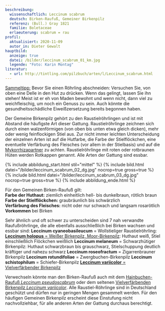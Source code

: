 ```yaml
---
beschreibung:
  wissenschaftlich: Leccinum scabrum
  deutsch: Birken-Raufuß, Gemeiner Birkenpilz
  referenz: (Bull.) Gray 1821
  familie: Boletaceae
  erlaeuterung: scabrum = rau
profil:
  aktualisiert: 2020-11-09
  autor_in: Dieter Gewalt
hauptbild:
  anzeige: true
  datei: /bilder/leccinum_scabrum_01_km.jpg
  legende: "Foto: Karin Montag"
literatur:
  - url: http://tintling.com/pilzbuch/arten/l/Leccinum_scabrum.html
---
```

<ins>Sammeltipp:</ins> Bevor Sie einen Röhrling abschneiden: Versuchen Sie, von oben eine Delle in den Hut zu drücken. Wenn das gelingt, lassen Sie ihn stehen! Meist ist er eh von Maden bewohnt und wenn nicht, dann viel zu weichfleischig, um noch ein Genuss zu sein. Auch könnte die gesundheitsschädliche Eiweißzersetzung bereits begonnen haben.

Der Gemeine Birkenpilz gehört zu den Raustielröhrlingen und ist mit Abstand die häufigste Art dieser Gattung. Raustielröhrlinge zeichnen sich durch einen walzenförmigen (von oben bis unten etwa gleich dicken), mehr oder wenig feinflockigen Stiel aus. Zur nicht immer leichten Unterscheidung der einzelnen Arten ist auf die Hutfarbe, die Farbe der Stielflöckchen, eine eventuelle Verfärbung des Fleisches (vor allem in der Stielbasis) und auf die [Mykorrhizapartner](Mykorrhiza "Glossar") zu achten. Raustielröhrlinge mit roten oder rotbraunen Hüten werden Rotkappen genannt. Alle Arten der Gattung sind essbar.

{% include abbildung_start.html stil="mittel" %}
{% include bild.html datei="/bilder/leccinum_scabrum_02_dg.jpg" nocrop=true gross=true %}
{% include bild.html datei="/bilder/leccinum_scabrum_03_dg.jpg" nocrop=true gross=true %}
{% include abbildung_ende.html %}

Für den Gemeinen Birken-Raufuß gilt:\
**Farbe der Huthaut:** ziemlich einheitlich hell- bis dunkelbraun, rötlich braun\
**Farbe der Stielflöckchen:** graubräunlich bis schwärzlich\
**Verfärbung des Fleisches:** nicht oder nur schwach und langsam rosarötlich\
**Vorkommen** bei Birken

Sehr ähnlich und oft schwer zu unterscheiden sind 7 nah verwandte Raufußröhrlinge, die alle ebenfalls ausschließlich bei Birken wachsen und essbar sind:
**Leccinum cyaneobasileucum** = Wollstieliger Raustielröhrling: 
[**Leccinum holopus** = Weißer Birkenpilz, Moor-Birkenpilz](/pilze/leccinum-holopus-moor-birkenpilz-weißer-birkenpilz): Huthaut weiß, Stiel einschließlich Flöckchen weißlich 
**Leccinum melaneum** = Schwarzhütiger Birkenpilz: Huthaut schwarzbraun bis grauschwarz, Stielschuppung deutlich kräftiger und nahezu schwarz
**Leccinum roseofractum** = Zigarrenbrauner Birkenpilz
**Leccinum rotundifoliae** = Zwergbuchen-Birkenpilz
**Leccinum schistophilum** = Schiefer-Birkenpilz
[**Leccinum variicolor** = Vielverfärbender Birkenpilz](/pilze/leccinum-variicolor-vielverfärbender-birkenpilz)

Verwechseln könnte man den Birken-Raufuß auch mit dem [Hainbuchen-Raufuß *Leccinum pseudoscabrum*](/pilze/leccinum-pseudoscabrum-hainbuchenraufuß) oder dem seltenen [Vielverfärbenden Birkenpilz *Leccinum variicolor*](/pilze/leccinum-variicolor-vielverfärbender-birkenpilz). Alle Raustiel-Röhrlinge sind in Deutschland geschützt und dürfen nur in geringen Mengen gesammelt werden. Für den häufigen Gemeinen Birkenpilz erscheint diese Einstufung nicht nachvollziehbar, für alle anderen Arten der Gattung durchaus berechtigt.